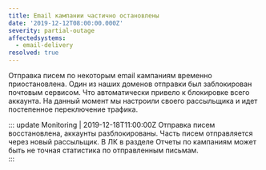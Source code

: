```yaml
---
title: Email кампании частично остановлены
date: '2019-12-12T08:00:00.000Z'
severity: partial-outage
affectedsystems:
  - email-delivery
resolved: true
---
```

Отправка писем по некоторым email кампаниям временно приостановлена. Один из наших доменов отправки был заблокирован почтовым сервисом. Что автоматически привело к блокировке всего аккаунта. На данный момент мы настроили своего рассыльщика и идет постепенное переключение трафика. 

::: update Monitoring | 2019-12-18T11:00:00Z
Отправка писем восстановлена, аккаунты разблокированы. Часть писем отправляется через новый рассыльщик. 
В ЛК в разделе Отчеты по кампаниям может быть не точная статистика по отправленным письмам.      
:::
<!--- language code: ru -->
